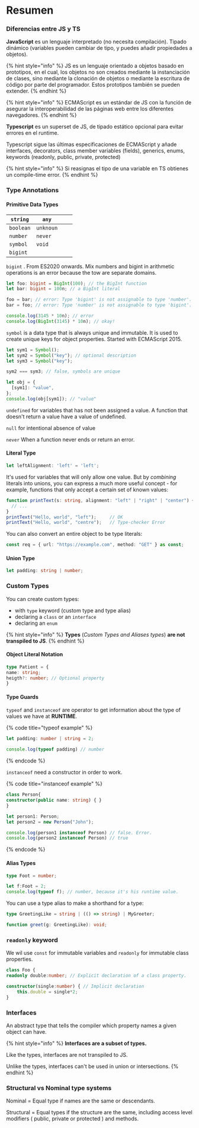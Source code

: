 # Resumen

### Diferencias entre JS y TS

**JavaScript** es un lenguaje interpretado (no necesita compilación). Tipado dinámico (variables pueden cambiar de tipo, y puedes añadir propiedades a objetos).&#x20;

{% hint style="info" %}
JS es un lenguaje orientado a objetos basado en prototipos, en el cual, los objetos no son creados mediante la instanciación de clases, sino mediante la clonación de objetos o mediante la escritura de código por parte del programador. Estos prototipos también se pueden extender.
{% endhint %}

{% hint style="info" %}
ECMAScript es un estándar de JS con la función de asegurar la interoperabilidad de las páginas web entre los diferentes navegadores.
{% endhint %}

**Typescript** es un superset de JS, de tipado estático opcional para evitar errores en el runtime.

Typescript sigue las últimas especificaciones de ECMAScript y añade interfaces, decorators, class member variables (fields), generics, enums, keywords (readonly, public, private, protected)

{% hint style="info" %}
Si reasignas el tipo de una variable en TS obtienes un compile-time error.
{% endhint %}

### Type Annotations

#### Primitive Data Types

| `string`  | `any`     |   |   |
| --------- | --------- | - | - |
| `boolean` | `unknoun` |   |   |
| `number`  | `never`   |   |   |
| `symbol`  | `void`    |   |   |
| `bigint`  |           |   |   |

`bigint` . From ES2020 onwards. Mix numbers and bigint in arithmetic operations is an error because the tow are separate domains.

```typescript
let foo: bigint = BigInt(100); // the BigInt function
let bar: bigint = 100n; // a BigInt literal

foo = bar; // error: Type 'bigint' is not assignable to type 'number'.
bar = foo; // error: Type 'number' is not assignable to type 'bigint'.

console.log(3145 * 10n); // error
console.log(BigInt(3145) * 10n); // okay!
```

`symbol` is a data type that is always unique and immutable. It is used to create unique keys for object properties. Started with ECMAScript 2015.

```typescript
let sym1 = Symbol();
let sym2 = Symbol("key"); // optional description
let sym3 = Symbol("key");

sym2 === sym3; // false, symbols are unique

let obj = {
  [sym1]: "value",
};
console.log(obj[sym1]); // "value"
```

`undefined` for variables that has not been assigned a value. A function that doesn't return a value have a value of undefined.

`null` for intentional absence of value

`never` When a function never ends or return an error.

#### Literal Type

```typescript
let leftAlignment: 'left' = 'left';
```

It's used for variables that will only allow one value. But by _combining_ literals into unions, you can express a much more useful concept - for example, functions that only accept a certain set of known values:

```typescript
function printText(s: string, alignment: "left" | "right" | "center") {
  // ...
}
printText("Hello, world", "left");     // OK
printText("Hello, world", "centre");   // Type-checker Error
```

You can also convert an entire object to be type literals:

```typescript
const req = { url: "https://example.com", method: "GET" } as const;
```

#### Union Type

```typescript
let padding: string | number;
```

### Custom Types

You can create custom types:

* with `type` keyword (custom type and type alias)
* declaring a `class` or an `interface`
* declaring an `enum`

{% hint style="info" %}
**Types** (_Custom Types and Aliases types_) **are not transpiled to JS**.
{% endhint %}

#### Object Literal Notation

```typescript
type Patient = {
name: string;
heigth?: number; // Optional property
}
```

#### Type Guards

`typeof` and `instanceof` are operator to get information about the type of values we have at **RUNTIME**.

{% code title="typeof example" %}
```typescript
let padding: number | string = 2;

console.log(typeof padding) // number
```
{% endcode %}

`instanceof` need a constructor in order to work.

{% code title="instanceof example" %}
```typescript
class Person{
constructor(public name: string) { }
}

let person1: Person;
let person2 = new Person("John");

console.log(person1 instanceof Person) // false. Error.
console.log(person2 instanceof Person) // true
```
{% endcode %}

#### Alias Types

```typescript
type Foot = number; 

let f:Foot = 2;
console.log(typeof f); // number, because it's his runtime value.
```

You can use a type alias to make a shorthand for a type:

```typescript
type GreetingLike = string | (() => string) | MyGreeter;

function greet(g: GreetingLike): void;
```

### `readonly` keyword

We wil use `const` for immutable variables and `readonly` for immutable class properties.

```typescript
class Foo {
readonly double:number; // Explicit declaration of a class property.

constructor(single:number) { // Implicit declaration
    this.double = single*2;
}
```

### Interfaces

An abstract type that tells the compiler which property names a given object can have.

{% hint style="info" %}
**Interfaces are a subset of types.**

Like the types, interfaces are not transpiled to JS.

Unlike the types, interfaces can't be used in union or intersections.
{% endhint %}

### Structural vs Nominal type systems

Nominal = Equal type if names are the same or descendants.

Structural = Equal types if the structure are the same, including access level modifiers ( public, private or protected ) and methods.

